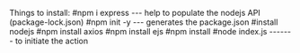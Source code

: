 Things to install: 
#npm i express --- help to populate the nodejs API (package-lock.json)
#npm init -y --- generates the package.json
#install nodejs
#npm install axios
#npm install ejs
#npm install 
#node index.js ------- to initiate the action 



>>>>>>> 
